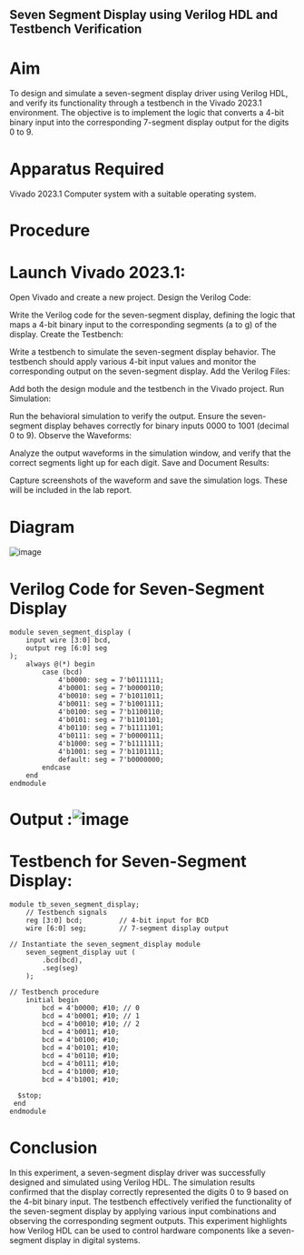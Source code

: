 ## Seven Segment Display using Verilog HDL and Testbench Verification
# Aim
To design and simulate a seven-segment display driver using Verilog HDL, and verify its functionality through a testbench in the Vivado 2023.1 environment. The objective is to implement the logic that converts a 4-bit binary input into the corresponding 7-segment display output for the digits 0 to 9.

# Apparatus Required
Vivado 2023.1
Computer system with a suitable operating system.

# Procedure

# Launch Vivado 2023.1:

Open Vivado and create a new project.
Design the Verilog Code:

Write the Verilog code for the seven-segment display, defining the logic that maps a 4-bit binary input to the corresponding segments (a to g) of the display.
Create the Testbench:

Write a testbench to simulate the seven-segment display behavior. The testbench should apply various 4-bit input values and monitor the corresponding output on the seven-segment display.
Add the Verilog Files:

Add both the design module and the testbench in the Vivado project.
Run Simulation:

Run the behavioral simulation to verify the output. Ensure the seven-segment display behaves correctly for binary inputs 0000 to 1001 (decimal 0 to 9).
Observe the Waveforms:

Analyze the output waveforms in the simulation window, and verify that the correct segments light up for each digit.
Save and Document Results:

Capture screenshots of the waveform and save the simulation logs. These will be included in the lab report.

# Diagram
![image](https://github.com/user-attachments/assets/d7ecb419-906e-4e3b-9b82-f86ced4f364a)


# Verilog Code for Seven-Segment Display
```
module seven_segment_display (
    input wire [3:0] bcd,
    output reg [6:0] seg
);
    always @(*) begin
        case (bcd)
            4'b0000: seg = 7'b0111111; 
            4'b0001: seg = 7'b0000110; 
            4'b0010: seg = 7'b1011011; 
            4'b0011: seg = 7'b1001111; 
            4'b0100: seg = 7'b1100110; 
            4'b0101: seg = 7'b1101101; 
            4'b0110: seg = 7'b1111101; 
            4'b0111: seg = 7'b0000111; 
            4'b1000: seg = 7'b1111111; 
            4'b1001: seg = 7'b1101111;
            default: seg = 7'b0000000; 
        endcase
    end
endmodule
```
# Output :![image](https://github.com/user-attachments/assets/f9f5b8ad-e52a-465b-8959-0f1c49af2fde)

# Testbench for Seven-Segment Display:
```
module tb_seven_segment_display;
    // Testbench signals
    reg [3:0] bcd;         // 4-bit input for BCD
    wire [6:0] seg;        // 7-segment display output

// Instantiate the seven_segment_display module
    seven_segment_display uut (
        .bcd(bcd),
        .seg(seg)
    );

// Testbench procedure
    initial begin
        bcd = 4'b0000; #10; // 0
        bcd = 4'b0001; #10; // 1
        bcd = 4'b0010; #10; // 2
        bcd = 4'b0011; #10;
        bcd = 4'b0100; #10;
        bcd = 4'b0101; #10;
        bcd = 4'b0110; #10;
        bcd = 4'b0111; #10;
        bcd = 4'b1000; #10;
        bcd = 4'b1001; #10;
        
  $stop;
 end
endmodule
```
# Conclusion
In this experiment, a seven-segment display driver was successfully designed and simulated using Verilog HDL. The simulation results confirmed that the display correctly represented the digits 0 to 9 based on the 4-bit binary input. The testbench effectively verified the functionality of the seven-segment display by applying various input combinations and observing the corresponding segment outputs. This experiment highlights how Verilog HDL can be used to control hardware components like a seven-segment display in digital systems.
